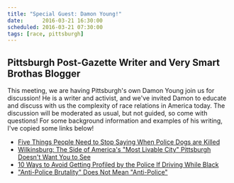 ```yaml
---
title: "Special Guest: Damon Young!"
date:      2016-03-21 16:30:00
scheduled: 2016-03-21 07:30:00
tags: [race, pittsburgh]
---
```

## Pittsburgh Post-Gazette Writer and Very Smart Brothas Blogger

This meeting, we are having Pittsburgh's own Damon Young join us for discussion! He is a writer and activist, and we've invited Damon to educate and discuss with us the complexity of race relations in America today. The discussion will be moderated as usual, but not guided, so come with questions! For some background information and examples of his writing, I've copied some links below! 

- [Five Things People Need to Stop Saying When Police Dogs are Killed](http://verysmartbrothas.com/five-things-people-need-to-stop-saying-when-police-dogs-are-killed/)
- [Wilkinsburg: The Side of America's "Most Livable City" Pittsburgh Doesn't Want You to See](http://verysmartbrothas.com/wilkinsburg-the-side-of-americas-most-livable-city-pittsburgh-doesnt-want-you-to-see/)
- [10 Ways to Avoid Getting Profiled by the Police If Driving While Black](http://verysmartbrothas.com/ways-to-prevent-getting-profiled-by-the-police-if-you-happen-to-be-black/)
- ["Anti-Police Brutality" Does Not Mean "Anti-Police"](http://verysmartbrothas.com/anti-police-brutality-does-not-mean-anti-police/)
